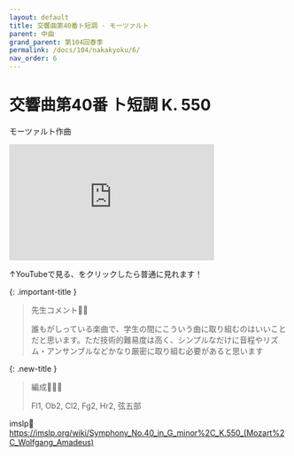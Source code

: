 ```yaml
---
layout: default
title: 交響曲第40番ト短調 - モーツァルト
parent: 中曲
grand_parent: 第104回春季
permalink: /docs/104/nakakyoku/6/
nav_order: 6
---
```


# 交響曲第40番 ト短調 K. 550

モーツァルト作曲

<iframe width="370" height="210" src="https://www.youtube.com/embed/FhCMTcs94M0?si=7cFMCgIbJxeGTSQb" title="YouTube video player" frameborder="0" allow="accelerometer; autoplay; clipboard-write; encrypted-media; gyroscope; picture-in-picture; web-share" allowfullscreen></iframe>

↑YouTubeで見る、をクリックしたら普通に見れます！

{: .important-title }
> 先生コメント🤵‍♂️
>
> 誰もがしっている楽曲で、学生の間にこういう曲に取り組むのはいいことだと思います。ただ技術的難易度は高く、シンプルなだけに音程やリズム・アンサンブルなどかなり厳密に取り組む必要があると思います

{: .new-title }
> 編成🎻🎺🥁
>
> Fl1, Ob2, Cl2, Fg2, Hr2, 弦五部

imslp🎼
<a href="https://imslp.org/wiki/Symphony_No.40_in_G_minor%2C_K.550_(Mozart%2C_Wolfgang_Amadeus)">https://imslp.org/wiki/Symphony_No.40_in_G_minor%2C_K.550_(Mozart%2C_Wolfgang_Amadeus)</a>